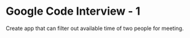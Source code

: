 # Google Code Interview - 1
Create app that can filter out available time of two people for meeting.